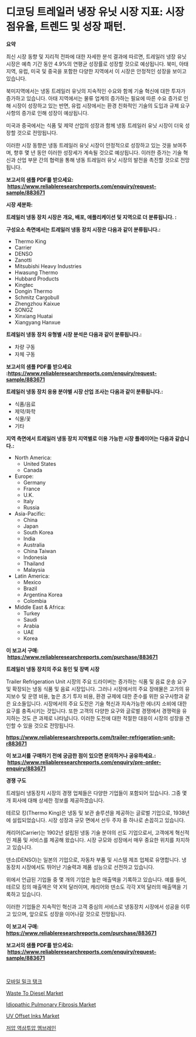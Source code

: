 <p><h1>디코딩 트레일러 냉장 유닛 시장 지표: 시장 점유율, 트렌드 및 성장 패턴.</h1></p><p><strong>요약</strong></p>
<p><p>최신 시장 동향 및 지리적 전파에 대한 자세한 분석 결과에 따르면, 트레일러 냉장 유닛 시장은 예측 기간 동안 4.9%의 연평균 성장률로 성장할 것으로 예상됩니다. 북미, 아태 지역, 유럽, 미국 및 중국을 포함한 다양한 지역에서 이 시장은 안정적인 성장을 보이고 있습니다.</p><p>북미지역에서는 냉동 트레일러 유닛의 지속적인 수요와 함께 기술 혁신에 대한 투자가 증가하고 있습니다. 아태 지역에서는 물류 업계의 증가하는 필요에 따른 수요 증가로 인해 시장이 성장하고 있는 반면, 유럽 시장에서는 환경 친화적인 기술의 도입과 규제 요구 사항의 증가로 인해 성장이 예상됩니다. </p><p>미국과 중국에서는 식품 및 제약 산업의 성장과 함께 냉동 트레일러 유닛 시장이 더욱 성장할 것으로 전망됩니다.</p><p>이러한 시장 동향은 냉동 트레일러 유닛 시장이 안정적으로 성장하고 있는 것을 보여주며, 향후 몇 년 동안 이러한 성장세가 계속될 것으로 예상됩니다. 이러한 증가는 기술 혁신과 산업 부문 간의 협력을 통해 냉동 트레일러 유닛 시장의 발전을 촉진할 것으로 전망됩니다.</p></p>
<p><strong>보고서의 샘플 PDF를 받으세요: &nbsp;<a href="https://www.reliableresearchreports.com/enquiry/request-sample/883671">https://www.reliableresearchreports.com/enquiry/request-sample/883671</a></strong></p>
<p><strong>시장 세분화:</strong></p>
<p><strong> 트레일러 냉동 장치 시장은 개요, 배포, 애플리케이션 및 지역으로 더 분류됩니다. :</strong></p>
<p><strong>구성요소 측면에서는 트레일러 냉동 장치 시장은 다음과 같이 분류됩니다.:</strong></p>
<p><ul><li>Thermo King</li><li>Carrier</li><li>DENSO</li><li>Zanotti</li><li>Mitsubishi Heavy Industries</li><li>Hwasung Thermo</li><li>Hubbard Products</li><li>Kingtec</li><li>Dongin Thermo</li><li>Schmitz Cargobull</li><li>Zhengzhou Kaixue</li><li>SONGZ</li><li>Xinxiang Huatai</li><li>Xiangyang Hanxue</li></ul></p>
<p><strong> 트레일러 냉동 장치 유형별 시장 분석은 다음과 같이 분류됩니다.:</strong></p>
<p><ul><li>차량 구동</li><li>자체 구동</li></ul></p>
<p><strong>보고서의 샘플 PDF를 받으세요 :<a href="https://www.reliableresearchreports.com/enquiry/request-sample/883671">https://www.reliableresearchreports.com/enquiry/request-sample/883671</a></strong></p>
<p><strong> 트레일러 냉동 장치 응용 분야별 시장 산업 조사는 다음과 같이 분류됩니다.:</strong></p>
<p><ul><li>식품/음료</li><li>제약/화학</li><li>식물/꽃</li><li>기타</li></ul></p>
<p><strong>지역 측면에서 트레일러 냉동 장치 지역별로 이용 가능한 시장 플레이어는 다음과 같습니다.:</strong></p>
<p><ul>
    <li>
        North America:
        <ul>
            <li>United States</li>
            <li>Canada</li>
        </ul>
    </li>
    <li>
        Europe:
        <ul>
            <li>Germany</li>
            <li>France</li>
            <li>U.K.</li>
            <li>Italy</li>
            <li>Russia</li>
        </ul>
    </li>
    <li>
        Asia-Pacific:
        <ul>
            <li>China</li>
            <li>Japan</li>
            <li>South Korea</li>
            <li>India</li>
            <li>Australia</li>
            <li>China Taiwan</li>
            <li>Indonesia</li>
            <li>Thailand</li>
            <li>Malaysia</li>
        </ul>
    </li>
    <li>
        Latin America:
        <ul>
            <li>Mexico</li>
            <li>Brazil</li>
            <li>Argentina Korea</li>
            <li>Colombia</li>
        </ul>
    </li>
    <li>
        Middle East & Africa:
        <ul>
            <li>Turkey</li>
            <li>Saudi</li>
            <li>Arabia</li>
            <li>UAE</li>
            <li>Korea</li>
        </ul>
    </li>
    </ul></p>
<p><strong>이 보고서 구매: &nbsp;<a href="https://www.reliableresearchreports.com/purchase/883671">https://www.reliableresearchreports.com/purchase/883671</a></strong></p>
<p><strong>트레일러 냉동 장치의 주요 동인 및 장벽 시장</strong></p>
<p><p>Trailer Refrigeration Unit 시장의 주요 드라이버는 증가하는 식품 및 음료 운송 요구 및 확장되는 냉동 식품 및 음료 시장입니다. 그러나 시장에서의 주요 장애물은 고가의 유지보수 및 운영 비용, 높은 초기 투자 비용, 환경 규제에 대한 준수를 위한 요구사항과 같은 요소들입니다. 시장에서의 주요 도전은 기술 혁신과 지속가능한 에너지 소비에 대한 요구를 충족시키는 것입니다. 또한 고객의 다양한 요구와 글로벌 경쟁에서 경쟁력을 유지하는 것도 큰 과제로 나타납니다. 이러한 도전에 대한 적절한 대응이 시장의 성장을 견인할 수 있을 것으로 전망됩니다.</p></p>
<p><strong><a href="https://www.reliableresearchreports.com/trailer-refrigeration-unit-r883671">https://www.reliableresearchreports.com/trailer-refrigeration-unit-r883671</a></strong></p>
<p><strong>이 보고서를 구매하기 전에 궁금한 점이 있으면 문의하거나 공유하세요.: &nbsp;<a href="https://www.reliableresearchreports.com/enquiry/pre-order-enquiry/883671">https://www.reliableresearchreports.com/enquiry/pre-order-enquiry/883671</a></strong></p>
<p><strong>경쟁 구도</strong></p>
<p><p>트레일러 냉동장치 시장의 경쟁 업체들은 다양한 기업들이 포함되어 있습니다. 그중 몇 개 회사에 대해 상세한 정보를 제공하겠습니다.</p><p>테르모 킹(Thermo King)은 냉동 및 보관 솔루션을 제공하는 글로벌 기업으로, 1938년에 설립되었습니다. 시장 성장과 규모 면에서 선두 주자 중 하나로 손꼽히고 있습니다.</p><p>캐리어(Carrier)는 1902년 설립된 냉동 기술 분야의 선도 기업으로서, 고객에게 혁신적인 제품 및 서비스를 제공해 왔습니다. 시장 규모와 성장에서 매우 중요한 위치를 차지하고 있습니다.</p><p>덴소(DENSO)는 일본의 기업으로, 자동차 부품 및 시스템 제조 업체로 유명합니다. 냉동장치 시장에서도 뛰어난 기술력과 제품 성능으로 선전하고 있습니다.</p><p>위에서 언급된 기업들 중 몇 개의 기업은 높은 매출액을 기록하고 있습니다. 예를 들어, 테르모 킹의 매출액은 약 X억 달러이며, 캐리어와 덴소도 각각 X억 달러의 매출액을 기록하고 있습니다.</p><p>이러한 기업들은 지속적인 혁신과 고객 중심의 서비스로 냉동장치 시장에서 성공을 이루고 있으며, 앞으로도 성장을 이어나갈 것으로 전망됩니다.</p></p>
<p><strong>이 보고서 구매: &nbsp; <a href="https://www.reliableresearchreports.com/purchase/883671">https://www.reliableresearchreports.com/purchase/883671</a></strong></p>
<p><strong>보고서의 샘플 PDF를 받으세요: &nbsp;<a href="https://www.reliableresearchreports.com/enquiry/request-sample/883671">https://www.reliableresearchreports.com/enquiry/request-sample/883671</a></strong><strong></strong></p>
<p>&nbsp;</p>
<p><p><a href="https://medium.com/@boydsmitham726/%EB%AA%A8%EB%B0%94%EC%9D%BC-%EB%B0%80%ED%81%AC-%ED%83%B1%ED%81%AC-%EC%8B%9C%EC%9E%A5-%EA%B7%9C%EB%AA%A8-cagr-%ED%8A%B8%EB%A0%8C%EB%93%9C-2024-2030-a2c4b8362d10">모바일 밀크 탱크</a></p><p><a href="https://issuu.com/reportprime-2/docs/waste-to-diesel-market-size-2030.pptx">Waste To Diesel Market</a></p><p><a href="https://github.com/mauripalmi/Market-Research-Report-List-2/blob/main/idiopathic-pulmonary-fibrosis-market.md">Idiopathic Pulmonary Fibrosis Market</a></p><p><a href="https://issuu.com/reportprime-2/docs/uv-offset-inks-market-size-2030.pptx">UV Offset Inks Market</a></p><p><a href="https://github.com/vs019sa3m8x/Market-Research-Report-List-1/blob/main/278535823616.md">저압 역삼투압 멤브레인</a></p></p>